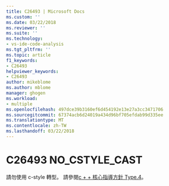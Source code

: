 ```yaml
---
title: C26493 | Microsoft Docs
ms.custom: ''
ms.date: 03/22/2018
ms.reviewer: ''
ms.suite: ''
ms.technology:
- vs-ide-code-analysis
ms.tgt_pltfrm: ''
ms.topic: article
f1_keywords:
- C26493
helpviewer_keywords:
- C26493
author: mikeblome
ms.author: mblome
manager: ghogen
ms.workload:
- multiple
ms.openlocfilehash: 497dce39b3160ef6d454192e13e27a3cc3471706
ms.sourcegitcommit: 67374acb6d24019a434d96bf705efdab99d335ee
ms.translationtype: MT
ms.contentlocale: zh-TW
ms.lasthandoff: 03/22/2018
---
```

# <a name="c26493-nocstylecast"></a>C26493 NO_CSTYLE_CAST

請勿使用 c-style 轉型。 請參閱[c + + 核心指導方針 Type.4](https://github.com/isocpp/CppCoreGuidelines/blob/master/CppCoreGuidelines.md#SS-type)。

